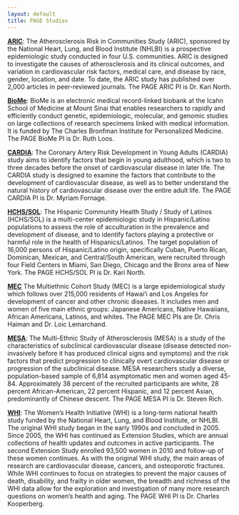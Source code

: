 ```yaml
---
layout: default
title: PAGE Studies
---
```


**[ARIC](#)**: The Atherosclerosis Risk in Communities Study (ARIC), sponsored by the National Heart, Lung, and Blood Institute (NHLBI) is a prospective epidemiologic study conducted in four U.S. communities.  ARIC is designed to investigate the causes of atherosclerosis and its clinical outcomes, and variation in cardiovascular risk factors, medical care, and disease by race, gender, location, and date. To date, the ARIC study has published over 2,000 articles in peer-reviewed journals.  The PAGE ARIC PI is Dr. Kari North.

**[BioMe](#)**: BioMe is an electronic medical record-linked biobank at the Icahn School of Medicine at Mount Sinai that enables researchers to rapidly and efficiently conduct genetic, epidemiologic, molecular, and genomic studies on large collections of research specimens linked with medical information.  It is funded by The Charles Bronfman Institute for Personalized Medicine. The PAGE BioMe PI is Dr. Ruth Loos.

**[CARDIA](#)**: The Coronary Artery Risk Development in Young Adults (CARDIA) study aims to identify factors that begin in young adulthood, which is two to three decades before the onset of cardiovascular disease in later life. The CARDIA study is designed to examine the factors that contribute to the development of cardiovascular disease, as well as to better understand the natural history of cardiovascular disease over the entire adult life. The PAGE CARDIA PI is Dr. Myriam Fornage.

**[HCHS/SOL](#)**: The Hispanic Community Health Study / Study of Latinos (HCHS/SOL) is a multi-center epidemiologic study in Hispanic/Latino populations to assess the role of acculturation in the prevalence and development of disease, and to identify factors playing a protective or harmful role in the health of Hispanics/Latinos. The target population of 16,000 persons of Hispanic/Latino origin, specifically Cuban, Puerto Rican, Dominican, Mexican, and Central/South American, were recruited through four Field Centers in Miami, San Diego, Chicago and the Bronx area of New York. The PAGE HCHS/SOL PI is Dr. Kari North.

**[MEC](#)** The Multiethnic Cohort Study (MEC) is a large epidemiological study which follows over 215,000 residents of Hawaiʻi and Los Angeles for development of cancer and other chronic diseases. It includes men and women of five main ethnic groups: Japanese Americans, Native Hawaiians, African Americans, Latinos, and whites. The PAGE MEC PIs are Dr. Chris Haiman and Dr. Loic Lemarchand.

**[MESA](#)**: The Multi-Ethnic Study of Atherosclerosis (MESA) is a study of the characteristics of subclinical cardiovascular disease (disease detected non-invasively before it has produced clinical signs and symptoms) and the risk factors that predict progression to clinically overt cardiovascular disease or progression of the subclinical disease. MESA researchers study a diverse, population-based sample of 6,814 asymptomatic men and women aged 45-84. Approximately 38 percent of the recruited participants are white, 28 percent African-American, 22 percent Hispanic, and 12 percent Asian, predominantly of Chinese descent. The PAGE MESA PI is Dr. Steven Rich.

**[WHI](http://www.whi.org/)**: The Women’s Health Initiative (WHI) is a long-term national health study funded by the National Heart, Lung, and Blood Institute, or NHLBI. The original WHI study began in the early 1990s and concluded in 2005. Since 2005, the WHI has continued as Extension Studies, which are annual collections of health updates and outcomes in active participants. The second Extension Study enrolled 93,500 women in 2010 and follow-up of these women continues. As with the original WHI study, the main areas of research are cardiovascular disease, cancers, and osteoporotic fractures. While WHI continues to focus on strategies to prevent the major causes of death, disability, and frailty in older women, the breadth and richness of the WHI data allow for the exploration and investigation of many more research questions on women’s health and aging. The PAGE WHI PI is Dr. Charles Kooperberg.
